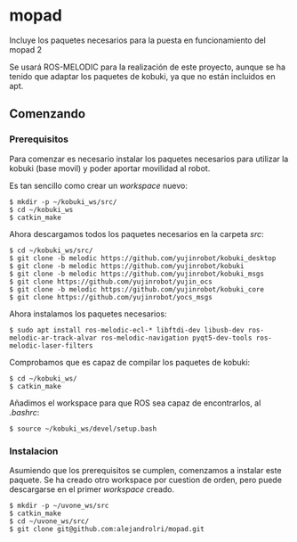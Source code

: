 # mopad
Incluye los paquetes necesarios para la puesta en funcionamiento del mopad 2


Se usará ROS-MELODIC para la realización de este proyecto, aunque se ha tenido que adaptar los paquetes de kobuki, ya que no están incluidos en apt.

## Comenzando

### Prerequisitos
Para comenzar es necesario instalar los paquetes necesarios para utilizar la kobuki (base movil) y poder aportar movilidad al robot.

Es tan sencillo como crear un _workspace_ nuevo:
```
$ mkdir -p ~/kobuki_ws/src/
$ cd ~/kobuki_ws
$ catkin_make
```

Ahora descargamos todos los paquetes necesarios en la carpeta _src_:
```
$ cd ~/kobuki_ws/src/
$ git clone -b melodic https://github.com/yujinrobot/kobuki_desktop
$ git clone -b melodic https://github.com/yujinrobot/kobuki
$ git clone -b melodic https://github.com/yujinrobot/kobuki_msgs
$ git clone https://github.com/yujinrobot/yujin_ocs
$ git clone -b melodic https://github.com/yujinrobot/kobuki_core
$ git clone https://github.com/yujinrobot/yocs_msgs
```

Ahora instalamos los paquetes necesarios:
```
$ sudo apt install ros-melodic-ecl-* libftdi-dev libusb-dev ros-melodic-ar-track-alvar ros-melodic-navigation pyqt5-dev-tools ros-melodic-laser-filters
```

Comprobamos que es capaz de compilar los paquetes de kobuki:
```
$ cd ~/kobuki_ws/
$ catkin_make
```

Añadimos el workspace para que ROS sea capaz de encontrarlos, al _.bashrc_:
```
$ source ~/kobuki_ws/devel/setup.bash
```

### Instalacion
Asumiendo que los prerequisitos se cumplen, comenzamos a instalar este paquete. Se ha creado otro workspace por cuestion de orden, pero puede descargarse en el primer _workspace_ creado.
```
$ mkdir -p ~/uvone_ws/src
$ catkin_make
$ cd ~/uvone_ws/src/
$ git clone git@github.com:alejandrolri/mopad.git
```
